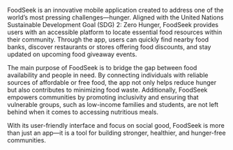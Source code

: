 FoodSeek is an innovative mobile application created to address one of the world’s most pressing challenges—hunger. Aligned with the United Nations Sustainable Development Goal (SDG) 2: Zero Hunger, FoodSeek provides users with an accessible platform to locate essential food resources within their community. Through the app, users can quickly find nearby food banks, discover restaurants or stores offering food discounts, and stay updated on upcoming food giveaway events.

The main purpose of FoodSeek is to bridge the gap between food availability and people in need. By connecting individuals with reliable sources of affordable or free food, the app not only helps reduce hunger but also contributes to minimizing food waste. Additionally, FoodSeek empowers communities by promoting inclusivity and ensuring that vulnerable groups, such as low-income families and students, are not left behind when it comes to accessing nutritious meals.

With its user-friendly interface and focus on social good, FoodSeek is more than just an app—it is a tool for building stronger, healthier, and hunger-free communities.
